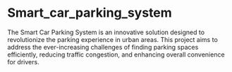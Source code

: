 # Smart_car_parking_system

The Smart Car Parking System is an innovative solution designed to revolutionize the parking experience in urban areas. This project aims to address the ever-increasing challenges of finding parking spaces efficiently, reducing traffic congestion, and enhancing overall convenience for drivers.
